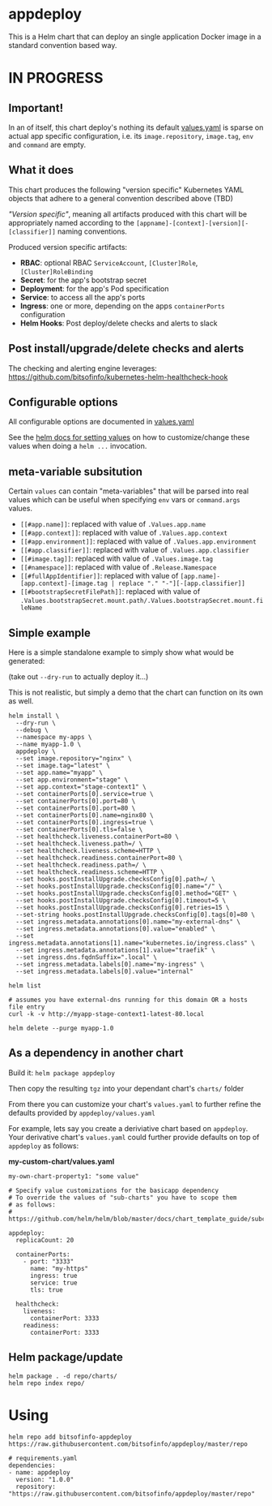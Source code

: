 # appdeploy

This is a Helm chart that can deploy an single application
Docker image in a standard convention based way.

# IN PROGRESS

## Important!

In an of itself, this chart deploy's nothing its default [values.yaml](values.yaml) is sparse on
actual app specific configuration, i.e. its `image.repository`, `image.tag`, `env` and `command` are empty.

## What it does

This chart produces the following "version specific" Kubernetes YAML objects that adhere
to a general convention described above (TBD)

*"Version specific"*, meaning all artifacts produced with this chart will be
appropriately named according to the `[appname]-[context]-[version][-[classifier]]`
naming conventions.

Produced version specific artifacts:

* **RBAC**: optional RBAC `ServiceAccount`, `[Cluster]Role`, `[Cluster]RoleBinding`
* **Secret**: for the app's bootstrap secret
* **Deployment**: for the app's Pod specification
* **Service**: to access all the app's ports
* **Ingress**: one or more, depending on the apps `containerPorts` configuration
* **Helm Hooks**: Post deploy/delete checks and alerts to slack

## Post install/upgrade/delete checks and alerts

The checking and alerting engine leverages: https://github.com/bitsofinfo/kubernetes-helm-healthcheck-hook

## Configurable options

All configurable options are documented in [values.yaml](values.yaml)

See the [helm docs for setting values](https://github.com/helm/helm/blob/master/docs/chart_best_practices/values.md)
on how to customize/change these values when doing a `helm ...` invocation.

## meta-variable subsitution

Certain `values` can contain "meta-variables" that will be parsed into real values which
can be useful when specifying `env` vars or `command.args` values.

* `[[#app.name]]`: replaced with value of `.Values.app.name`
* `[[#app.context]]`: replaced with value of `.Values.app.context`
* `[[#app.environment]]`: replaced with value of `.Values.app.environment`
* `[[#app.classifier]]`: replaced with value of `.Values.app.classifier`
* `[[#image.tag]]`: replaced with value of `.Values.image.tag`
* `[[#namespace]]`: replaced with value of `.Release.Namespace`
* `[[#fullAppIdentifier]]`: replaced with value of `[app.name]-[app.context]-[image.tag | replace "." "-"][-[app.classifier]]`
* `[[#bootstrapSecretFilePath]]`: replaced with value of `.Values.bootstrapSecret.mount.path/.Values.bootstrapSecret.mount.fileName`


## Simple example

Here is a simple standalone example to simply show what would be generated:

(take out `--dry-run` to actually deploy it...)

This is not realistic, but simply a demo that the chart can function on its own
as well.

```
helm install \
  --dry-run \
  --debug \
  --namespace my-apps \
  --name myapp-1.0 \
  appdeploy \
  --set image.repository="nginx" \
  --set image.tag="latest" \
  --set app.name="myapp" \
  --set app.environment="stage" \
  --set app.context="stage-context1" \
  --set containerPorts[0].service=true \
  --set containerPorts[0].port=80 \
  --set containerPorts[0].port=80 \
  --set containerPorts[0].name=nginx80 \
  --set containerPorts[0].ingress=true \
  --set containerPorts[0].tls=false \
  --set healthcheck.liveness.containerPort=80 \
  --set healthcheck.liveness.path=/ \
  --set healthcheck.liveness.scheme=HTTP \
  --set healthcheck.readiness.containerPort=80 \
  --set healthcheck.readiness.path=/ \
  --set healthcheck.readiness.scheme=HTTP \
  --set hooks.postInstallUpgrade.checksConfig[0].path=/ \
  --set hooks.postInstallUpgrade.checksConfig[0].name="/" \
  --set hooks.postInstallUpgrade.checksConfig[0].method="GET" \
  --set hooks.postInstallUpgrade.checksConfig[0].timeout=5 \
  --set hooks.postInstallUpgrade.checksConfig[0].retries=15 \
  --set-string hooks.postInstallUpgrade.checksConfig[0].tags[0]=80 \
  --set ingress.metadata.annotations[0].name="my-external-dns" \
  --set ingress.metadata.annotations[0].value="enabled" \
  --set ingress.metadata.annotations[1].name="kubernetes.io/ingress.class" \
  --set ingress.metadata.annotations[1].value="traefik" \
  --set ingress.dns.fqdnSuffix=".local" \
  --set ingress.metadata.labels[0].name="my-ingress" \
  --set ingress.metadata.labels[0].value="internal"

helm list

# assumes you have external-dns running for this domain OR a hosts file entry
curl -k -v http://myapp-stage-context1-latest-80.local

helm delete --purge myapp-1.0
```

## As a dependency in another chart

Build it: `helm package appdeploy`

Then copy the resulting `tgz` into your dependant chart's `charts/` folder

From there you can customize your chart's `values.yaml` to further refine the
defaults provided by `appdeploy/values.yaml`

For example, lets say you create a deriviative chart based on `appdeploy`.
Your derivative chart's `values.yaml` could further provide defaults on top
of `appdeploy` as follows:

**my-custom-chart/values.yaml**
```
my-own-chart-property1: "some value"

# Specify value customizations for the basicapp dependency
# To override the values of "sub-charts" you have to scope them
# as follows:
# https://github.com/helm/helm/blob/master/docs/chart_template_guide/subcharts_and_globals.md

appdeploy:
  replicaCount: 20

  containerPorts:
    - port: "3333"
      name: "my-https"
      ingress: true
      service: true
      tls: true

  healthcheck:
    liveness:
      containerPort: 3333
    readiness:
      containerPort: 3333
```

## Helm package/update

```
helm package . -d repo/charts/
helm repo index repo/
```

# Using

```
helm repo add bitsofinfo-appdeploy https://raw.githubusercontent.com/bitsofinfo/appdeploy/master/repo
```

```
# requirements.yaml
dependencies:
- name: appdeploy
  version: "1.0.0"
  repository: "https://raw.githubusercontent.com/bitsofinfo/appdeploy/master/repo"
```
